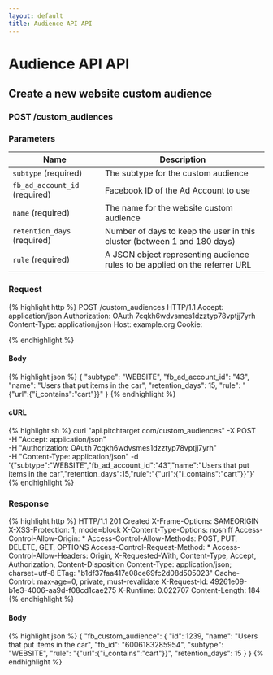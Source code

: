 ```yaml
---
layout: default
title: Audience API API
---
```


# Audience API API

## Create a new website custom audience

### POST /custom_audiences


### Parameters

Name | Description |
-----|-------------|
`subtype` (required) | The subtype for the custom audience |
`fb_ad_account_id` (required) | Facebook ID of the Ad Account to use |
`name` (required) | The name for the website custom audience |
`retention_days` (required) | Number of days to keep the user in this cluster (between 1 and 180 days) |
`rule` (required) | A JSON object representing audience rules to be applied on the referrer URL |

### Request

{% highlight http %}
POST /custom_audiences HTTP/1.1
Accept: application/json
Authorization: OAuth 7cqkh6wdvsmes1dzztyp78vptjj7yrh
Content-Type: application/json
Host: example.org
Cookie: 

{% endhighlight %}

#### Body

{% highlight json %}
{
  "subtype": "WEBSITE",
  "fb_ad_account_id": "43",
  "name": "Users that put items in the car",
  "retention_days": 15,
  "rule": "{\"url\":{\"i_contains\":\"cart\"}}"
}
{% endhighlight %}

#### cURL

{% highlight sh %}
curl "api.pitchtarget.com/custom_audiences" -X POST \
	-H "Accept: application/json" \
	-H "Authorization: OAuth 7cqkh6wdvsmes1dzztyp78vptjj7yrh" \
	-H "Content-Type: application/json" -d '{"subtype":"WEBSITE","fb_ad_account_id":"43","name":"Users that put items in the car","retention_days":15,"rule":"{\"url\":{\"i_contains\":\"cart\"}}"}'
{% endhighlight %}

### Response

{% highlight http %}
HTTP/1.1 201 Created
X-Frame-Options: SAMEORIGIN
X-XSS-Protection: 1; mode=block
X-Content-Type-Options: nosniff
Access-Control-Allow-Origin: *
Access-Control-Allow-Methods: POST, PUT, DELETE, GET, OPTIONS
Access-Control-Request-Method: *
Access-Control-Allow-Headers: Origin, X-Requested-With, Content-Type, Accept, Authorization, Content-Disposition
Content-Type: application/json; charset=utf-8
ETag: "b1df37faa417e08ce69fc2d08d505023"
Cache-Control: max-age=0, private, must-revalidate
X-Request-Id: 49261e09-b1e3-4006-aa9d-f08cd1cae275
X-Runtime: 0.022707
Content-Length: 184
{% endhighlight %}

#### Body

{% highlight json %}
{
  "fb_custom_audience": {
    "id": 1239,
    "name": "Users that put items in the car",
    "fb_id": "6006183285954",
    "subtype": "WEBSITE",
    "rule": "{\"url\":{\"i_contains\":\"cart\"}}",
    "retention_days": 15
  }
}
{% endhighlight %}

